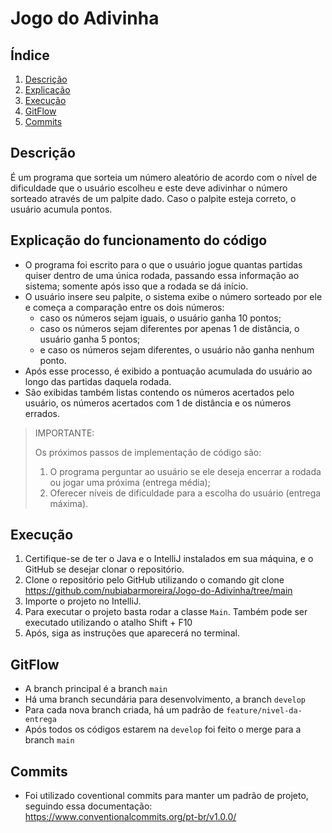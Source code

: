 # Jogo do Adivinha

## Índice
1. [Descrição](#descrição)
2. [Explicação](#explicação-do-funcionamento-do-código) 
3. [Execução](#execucao)
4. [GitFlow](#gitflow)
5. [Commits](#commits)


## Descrição

É um programa que sorteia um número aleatório de acordo com o nível de dificuldade que o usuário escolheu e este deve adivinhar o número sorteado através de um palpite dado. Caso o palpite esteja correto, o usuário acumula pontos.


## Explicação do funcionamento do código

- O programa foi escrito para o que o usuário jogue quantas partidas quiser dentro de uma única rodada, passando essa informação ao sistema; somente após isso que a rodada se dá início. 
- O usuário insere seu palpite, o sistema exibe o número sorteado por ele e começa a comparação entre os dois números: 
  - caso os números sejam iguais, o usuário ganha 10 pontos;  
  - caso os números sejam diferentes por apenas 1 de distância, o usuário ganha 5 pontos; 
  - e caso os números sejam diferentes, o usuário não ganha nenhum ponto.
- Após esse processo, é exibido a pontuação acumulada do usuário ao longo das partidas daquela rodada.
- São exibidas também listas contendo os números acertados pelo usuário, os números acertados com 1 de distância e os números errados.

> IMPORTANTE:
> 
> Os próximos passos de implementação de código são:
> 1. O programa perguntar ao usuário se ele deseja encerrar a rodada ou jogar uma próxima (entrega média);
> 2. Oferecer níveis de dificuldade para a escolha do usuário (entrega máxima).


## Execução
1. Certifique-se de ter o Java e o IntelliJ instalados em sua máquina, e o GitHub se desejar clonar o repositório.
2. Clone o repositório pelo GitHub utilizando o comando git clone https://github.com/nubiabarmoreira/Jogo-do-Adivinha/tree/main
3. Importe o projeto no IntelliJ.
4. Para executar o projeto basta rodar a classe `Main`.
   Também pode ser executado utilizando o atalho Shift + F10
5. Após, siga as instruções que aparecerá no terminal.


## GitFlow

- A branch principal é a branch `main`
- Há uma branch secundária para desenvolvimento, a branch `develop`
- Para cada nova branch criada, há um padrão de `feature/nivel-da-entrega`
- Após todos os códigos estarem na `develop` foi feito o merge para a branch `main`


## Commits

-  Foi utilizado coventional commits para manter um padrão de projeto, seguindo essa documentação:
   https://www.conventionalcommits.org/pt-br/v1.0.0/

